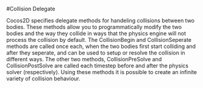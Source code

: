 #Collision Delegate

Cocos2D specifies delegate methods for handeling collisions between two bodies.  These methods allow you to programmatically modify the two bodies and the way they collide in ways that the physics engine will not process the collision by default.  The CollisionBegin and CollisionSeperate methods are called once each, when the two bodies first start colliding and after they seperate, and can be used to setup or resolve the collision in different ways.  The other two methods, CollisionPreSolve and CollisionPostSolve are called each timestep before and after the physics solver (respectively).  Using these methods it is possible to create an infinite variety of collision behaviour.